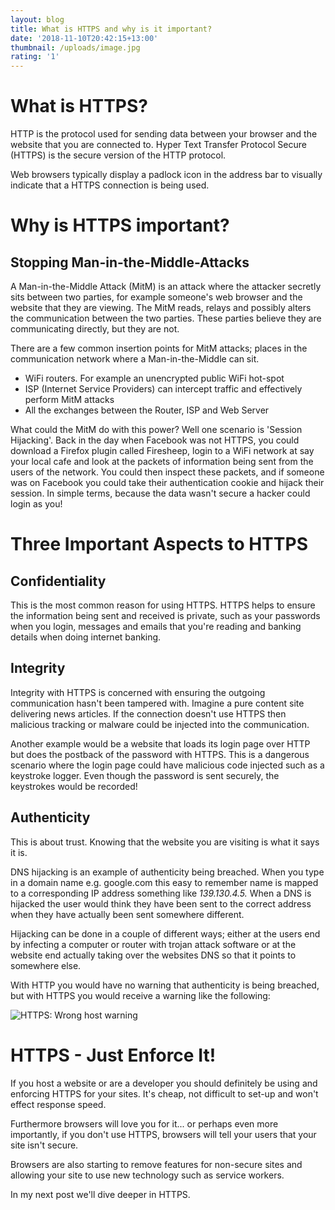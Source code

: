 ```yaml
---
layout: blog
title: What is HTTPS and why is it important?
date: '2018-11-10T20:42:15+13:00'
thumbnail: /uploads/image.jpg
rating: '1'
---
```

# What is HTTPS?

HTTP is the protocol used for sending data between your browser and the website that you are connected to. Hyper Text Transfer Protocol Secure (HTTPS) is the secure version of the HTTP protocol.

Web browsers typically display a padlock icon in the address bar to visually indicate that a HTTPS connection is being used.

# Why is HTTPS important?

## Stopping Man-in-the-Middle-Attacks

A Man-in-the-Middle Attack (MitM) is an attack where the attacker secretly sits between two parties, for example someone's web browser and the website that they are viewing. The MitM reads, relays and possibly alters the communication between the two parties. These parties believe they are communicating directly, but they are not.

There are a few common insertion points for MitM attacks; places in the communication network where a Man-in-the-Middle can sit.

* WiFi routers. For example an unencrypted public WiFi hot-spot
* ISP (Internet Service Providers) can intercept traffic and effectively perform MitM attacks
* All the exchanges between the Router, ISP and Web Server

What could the MitM do with this power? Well one scenario is 'Session Hijacking'. Back in the day when Facebook was not HTTPS, you could download a Firefox plugin called Firesheep, login to a WiFi network at say your local cafe and look at the packets of information being sent from the users of the network. You could then inspect these packets, and if someone was on Facebook you could take their authentication cookie and hijack their session. In simple terms, because the data wasn't secure a hacker could login as you!

# Three Important Aspects to HTTPS

## Confidentiality

This is the most common reason for using HTTPS. HTTPS helps to ensure the information being sent and received is private, such as your passwords when you login, messages and emails that you're reading and banking details when doing internet banking.

## Integrity

Integrity with HTTPS is concerned with ensuring the outgoing communication hasn't been tampered with. Imagine a pure content site delivering news articles. If the connection doesn't use HTTPS then malicious tracking or malware could be injected into the communication.

Another example would be a website that loads its login page over HTTP but does the postback of the password with HTTPS. This is a dangerous scenario where the login page could have malicious code injected such as a keystroke logger. Even though the password is sent securely, the keystrokes would be recorded!

## Authenticity

This is about trust. Knowing that the website you are visiting is what it says it is.

DNS hijacking is an example of authenticity being breached. When you type in a domain name e.g. google.com this easy to remember name is mapped to a corresponding IP address something like _139.130.4.5._ When a DNS is hijacked the user would think they have been sent to the correct address when they have actually been sent somewhere different. 

Hijacking can be done in a couple of different ways; either at the users end by infecting a computer or router with trojan attack software or at the website end actually taking over the websites DNS so that it points to somewhere else.

With HTTP you would have no warning that authenticity is being breached, but with HTTPS you would receive a warning like the following:

![HTTPS: Wrong host warning ](/uploads/privacy-error.jpg)

# HTTPS - Just Enforce It!

If you host a website or are a developer you should definitely be using and enforcing HTTPS for your sites. It's cheap, not difficult to set-up and won't effect response speed. 

Furthermore browsers will love you for it... or perhaps even more importantly, if you don't use HTTPS, browsers will tell your users that your site isn't secure. 

Browsers are also starting to remove features for non-secure sites and allowing your site to use new technology such as service workers.

In my next post we'll dive deeper in HTTPS.
